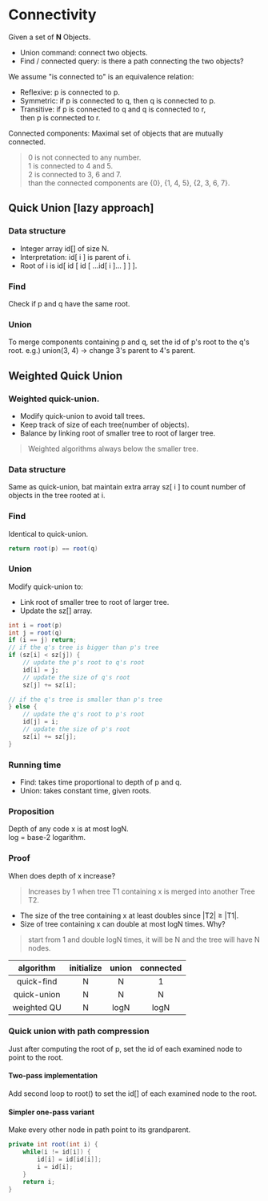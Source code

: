 ﻿# Connectivity

Given a set of <strong>N</strong> Objects.
* Union command: connect two objects.
* Find / connected query: is there a path connecting the two objects?

We assume "is connected to" is an equivalence relation:
* Reflexive: p is connected to p.
* Symmetric: if p is connected to q, then q is connected to p.
* Transitive: if p is connected to q and q is connected to r,  
then p is connected to r.

Connected components: Maximal set of objects that are mutually connected.  
> 0 is not connected to any number.  
1 is connected to 4 and 5.  
2 is connected to 3, 6 and 7.  
than the connected components are {0}, {1, 4, 5}, {2, 3, 6, 7}.

## Quick Union [lazy approach]
### Data structure
* Integer array id[] of size N.
* Interpretation: id[ i ] is parent of i.
* Root of i is id[ id [ id [ ...id[ i ]... ] ] ].

### Find
Check if p and q have the same root.

### Union
To merge components containing p and q, set the id of p's root to the q's root.
e.g.) union(3, 4) -> change 3's parent to 4's parent.

## Weighted Quick Union
### Weighted quick-union.
* Modify quick-union to avoid tall trees.
* Keep track of size of each tree(number of objects).
* Balance by linking root of smaller tree to root of larger tree.

> Weighted algorithms always below the smaller tree.

### Data structure
Same as quick-union, bat maintain extra array sz[ i ] to count number of objects in the tree rooted at i.

### Find
Identical to quick-union.
```java
return root(p) == root(q)
```

### Union
Modify quick-union to:
* Link root of smaller tree to root of larger tree.
* Update the sz[] array.
```java
int i = root(p)
int j = root(q)
if (i == j) return;
// if the q's tree is bigger than p's tree
if (sz[i] < sz[j]) {
    // update the p's root to q's root
    id[i] = j;
    // update the size of q's root
    sz[j] += sz[i];

// if the q's tree is smaller than p's tree
} else {
    // update the q's root to p's root
    id[j] = i;
    // update the size of p's root
    sz[i] += sz[j];
}
```

### Running time
* Find: takes time proportional to depth of p and q.
* Union: takes constant time, given roots.

### Proposition
Depth of any code x is at most logN.  
log = base-2 logarithm.

### Proof
When does depth of x increase?  
> Increases by 1 when tree T1 containing x is merged into another Tree T2.
* The size of the tree containing x at least doubles since |T2| &ge; |T1|.
* Size of tree containing x can double at most logN times. Why?
> start from 1 and double logN times, it will be N and the tree will have N nodes.

|algorithm|initialize|union|connected|
|:-:|:-:|:-:|:-:|
|quick-find|N|N|1|
|quick-union|N|N|N|
|weighted QU|N|logN|logN|

### Quick union with path compression
Just after computing the root of p, set the id of each examined node to point to the root.

#### Two-pass implementation
Add second loop to root() to set the id[] of each examined node to the root.

#### Simpler one-pass variant
Make every other node in path point to its grandparent.
```java
private int root(int i) {
    while(i != id[i]) {
        id[i] = id[id[i]];
        i = id[i];
    }
    return i;
}
```